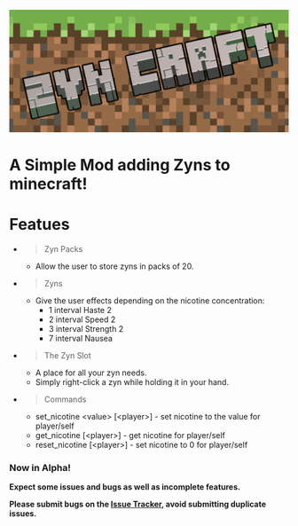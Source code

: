 ![The Mod Icon](https://github.com/bejker123/ZynCraft/raw/refs/heads/master/src/main/resources/assets/zyncraft/icon.png)
# A Simple Mod adding Zyns to minecraft!
# Featues
- > Zyn Packs
  - Allow the user to store zyns in packs of 20.
- > Zyns
    - Give the user effects depending on the nicotine concentration:
      - 1 interval Haste 2
      - 2 interval Speed 2
      - 3 interval Strength 2
      - 7 interval Nausea
- > The Zyn Slot
    - A place for all your zyn needs.
    - Simply right-click a zyn while holding it in your hand.
- > Commands
    - set_nicotine \<value> \[\<player>\] - set nicotine to the value for player/self
    - get_nicotine [\<player>] - get nicotine for player/self
    - reset_nicotine \[\<player>\] - set nicotine to 0 for player/self
### Now in Alpha!
**Expect some issues and bugs as well as incomplete features.**

**Please submit bugs on the [Issue Tracker](https://github.com/bejker123/ZynCraft/issues), avoid submitting duplicate issues.**